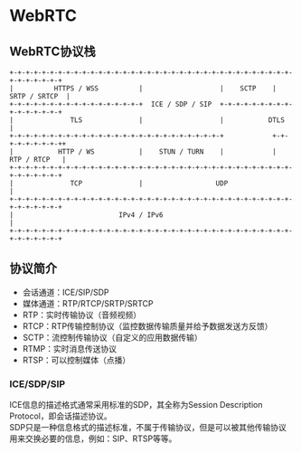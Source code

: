 # WebRTC

## WebRTC协议栈

```
+-+-+-+-+-+-+-+-+-+-+-+-+-+-+-+-+-+-+-+-+-+-+-+-+-+-+-+-+-+-+-+-+-+-+-+-+-+-+-+-+-+
|          HTTPS / WSS          |                   |    SCTP    |  SRTP / SRTCP  |
+-+-+-+-+-+-+-+-+-+-+-+-+-+-+-+-+  ICE / SDP / SIP  +-+-+-+-+-+-+-+-+-+-+-+-+-+-+-+
|              TLS              |                   |           DTLS              |
+-+-+-+-+-+-+-+-+-+-+-+-+-+-+-+-+-+-+-+-+-+-+-+-+-+-+            +-+-+-+-+-+-+-+-++
|           HTTP / WS           |    STUN / TURN    |            |   RTP / RTCP   |
+-+-+-+-+-+-+-+-+-+-+-+-+-+-+-+-+-+-+-+-+-+-+-+-+-+-+-+-+-+-+-+-+-+-+-+-+-+-+-+-+-+
|              TCP              |                  UDP                            |
+-+-+-+-+-+-+-+-+-+-+-+-+-+-+-+-+-+-+-+-+-+-+-+-+-+-+-+-+-+-+-+-+-+-+-+-+-+-+-+-+-+
|                          IPv4 / IPv6                                            |
+-+-+-+-+-+-+-+-+-+-+-+-+-+-+-+-+-+-+-+-+-+-+-+-+-+-+-+-+-+-+-+-+-+-+-+-+-+-+-+-+-+
```

## 协议简介

* 会话通道：ICE/SIP/SDP
* 媒体通道：RTP/RTCP/SRTP/SRTCP
* RTP：实时传输协议（音频视频）
* RTCP：RTP传输控制协议（监控数据传输质量并给予数据发送方反馈）
* SCTP：流控制传输协议（自定义的应用数据传输）
* RTMP：实时消息传送协议
* RTSP：可以控制媒体（点播）

### ICE/SDP/SIP

ICE信息的描述格式通常采用标准的SDP，其全称为Session Description Protocol，即会话描述协议。<br />
SDP只是一种信息格式的描述标准，不属于传输协议，但是可以被其他传输协议用来交换必要的信息，例如：SIP、RTSP等等。
